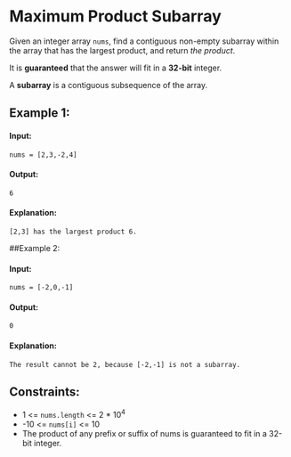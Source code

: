 # Maximum Product Subarray

Given an integer array `nums`, find a contiguous non-empty subarray within the array that has the largest product, and return *the product*.

It is **guaranteed** that the answer will fit in a **32-bit** integer.

A **subarray** is a contiguous subsequence of the array.

 

## Example 1:

#### Input: 
`nums = [2,3,-2,4]`

#### Output: 
`6`

#### Explanation: 
`[2,3] has the largest product 6.`



##Example 2:

#### Input: 
`nums = [-2,0,-1]`

#### Output: 
`0`

#### Explanation: 
`The result cannot be 2, because [-2,-1] is not a subarray.`

 

## Constraints:
- 1 <= `nums.length` <= 2 * 10<sup>4</sup>
- -10 <= `nums[i]` <= 10
- The product of any prefix or suffix of nums is guaranteed to fit in a 32-bit integer.

